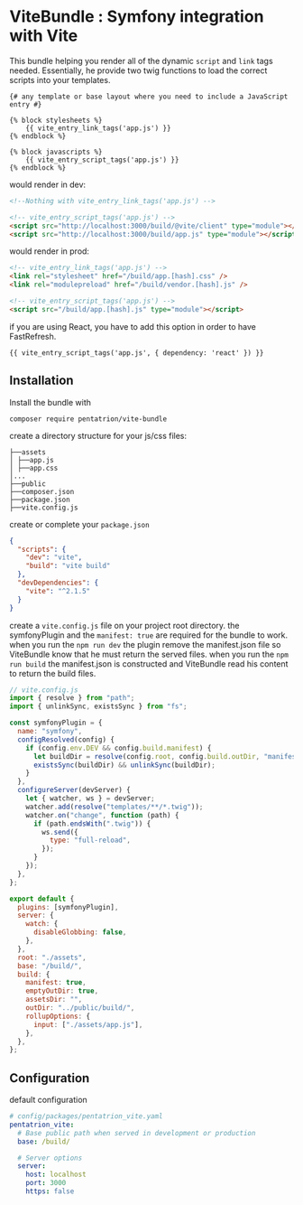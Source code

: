 # ViteBundle : Symfony integration with Vite

This bundle helping you render all of the dynamic `script` and `link` tags needed.
Essentially, he provide two twig functions to load the correct scripts into your templates.

```twig
{# any template or base layout where you need to include a JavaScript entry #}

{% block stylesheets %}
    {{ vite_entry_link_tags('app.js') }}
{% endblock %}

{% block javascripts %}
    {{ vite_entry_script_tags('app.js') }}
{% endblock %}
```

would render in dev:

```html
<!--Nothing with vite_entry_link_tags('app.js') -->

<!-- vite_entry_script_tags('app.js') -->
<script src="http://localhost:3000/build/@vite/client" type="module"></script>
<script src="http://localhost:3000/build/app.js" type="module"></script>
```

would render in prod:

```html
<!-- vite_entry_link_tags('app.js') -->
<link rel="stylesheet" href="/build/app.[hash].css" />
<link rel="modulepreload" href="/build/vendor.[hash].js" />

<!-- vite_entry_script_tags('app.js') -->
<script src="/build/app.[hash].js" type="module"></script>
```

if you are using React, you have to add this option in order to have FastRefresh.

```twig
{{ vite_entry_script_tags('app.js', { dependency: 'react' }) }}
```

## Installation

Install the bundle with

```
composer require pentatrion/vite-bundle
```

create a directory structure for your js/css files:

```
├──assets
│ ├──app.js
│ ├──app.css
│...
├──public
├──composer.json
├──package.json
├──vite.config.js
```

create or complete your `package.json`

```json
{
  "scripts": {
    "dev": "vite",
    "build": "vite build"
  },
  "devDependencies": {
    "vite": "^2.1.5"
  }
}
```

create a `vite.config.js` file on your project root directory.
the symfonyPlugin and the `manifest: true` are required for the bundle to work. when you run the `npm run dev` the plugin remove the manifest.json file so ViteBundle know that he must return the served files.
when you run the `npm run build` the manifest.json is constructed and ViteBundle read his content to return the build files.

```js
// vite.config.js
import { resolve } from "path";
import { unlinkSync, existsSync } from "fs";

const symfonyPlugin = {
  name: "symfony",
  configResolved(config) {
    if (config.env.DEV && config.build.manifest) {
      let buildDir = resolve(config.root, config.build.outDir, "manifest.json");
      existsSync(buildDir) && unlinkSync(buildDir);
    }
  },
  configureServer(devServer) {
    let { watcher, ws } = devServer;
    watcher.add(resolve("templates/**/*.twig"));
    watcher.on("change", function (path) {
      if (path.endsWith(".twig")) {
        ws.send({
          type: "full-reload",
        });
      }
    });
  },
};

export default {
  plugins: [symfonyPlugin],
  server: {
    watch: {
      disableGlobbing: false,
    },
  },
  root: "./assets",
  base: "/build/",
  build: {
    manifest: true,
    emptyOutDir: true,
    assetsDir: "",
    outDir: "../public/build/",
    rollupOptions: {
      input: ["./assets/app.js"],
    },
  },
};
```

## Configuration

default configuration

```yaml
# config/packages/pentatrion_vite.yaml
pentatrion_vite:
  # Base public path when served in development or production
  base: /build/

  # Server options
  server:
    host: localhost
    port: 3000
    https: false
```
